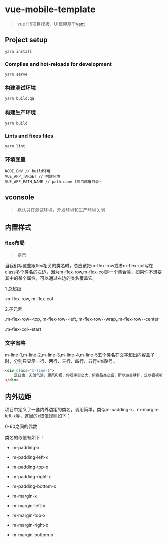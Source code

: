 # vue-mobile-template

> vue H5项目模板，UI框架基于<a href="https://youzan.github.io/vant/#/zh-CN/">vant</a>

## Project setup
```
yarn install
```

### Compiles and hot-reloads for development
```
yarn serve
```

### 构建测试环境
```
yarn build:qa
```

### 构建生产环境
```
yarn build
```

### Lints and fixes files
```
yarn lint
```

### 环境变量
```
NODE_ENV // build环境
VUE_APP_TARGET // 构建环境
VUE_APP_PATH_NAME // path name (项目部署目录)
```

## vconsole
> 默认只在测试环境，开发环境和生产环境关闭

## 内置样式

### flex布局
> 提示

当我们写这些跟flex相关的类名时，总应该把m-flex-row或者m-flex-col写在class多个类名的左边，因为m-flex-row,m-flex-col是一个集合类，如果你不想要其中的某个属性，可以通过右边的类名覆盖它。

1.总超级

.m-flex-row,.m-flex-col

2.子元素

.m-flex-row--top,.m-flex-row--left,.m-flex-row--wrap,.m-flex-row--center

.m-flex-col--start


### 文字省略
m-line-1,m-line-2,m-line-3,m-line-4,m-line-5五个类名在文字超出内容盒子时，分别只显示一行、两行、三行、四行、五行+省略号。

```html
<div class="m-line-1">
    是日也，天朗气清，惠风和畅，仰观宇宙之大，俯察品类之盛，所以游目骋怀，足以极视听之娱，信可乐也
</div>
```

## 内外边距
项目中定义了一套内外边距的类名，调用简单，类似m-padding-x、m-margin-left-x等，这里的x取值规则如下：

0-60之间的偶数

类名的取值有如下：

* m-padding-x
* m-padding-left-x
* m-padding-top-x
* m-padding-right-x
* m-padding-bottom-x


* m-margin-x
* m-margin-left-x
* m-margin-top-x
* m-margin-right-x
* m-margin-bottom-x
